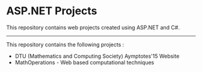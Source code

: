 # ASP.NET Projects

This repository contains web projects created using ASP.NET and C#. 

---
This repository contains the following projects :

* DTU (Mathematics and Computing Society) Aymptotes'15 Website
* MathOperations - Web based computational techniques 
